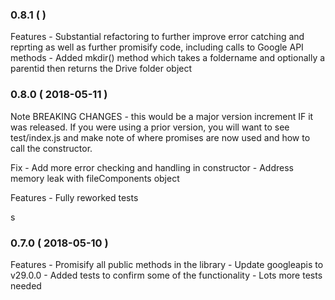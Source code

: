 ### 0.8.1 (  )

Features
	- Substantial refactoring to further improve error catching and reprting as well as further promisify code, including calls to Google API methods
	- Added mkdir() method which takes a foldername and optionally a parentid then returns the Drive folder object


### 0.8.0 ( 2018-05-11 )

Note
	BREAKING CHANGES - this would be a major version increment IF it was
	released. If you were using a prior version, you will want to see test/index.js
	and make note of where promises are now used and how to call the
	constructor.

Fix
	- Add more error checking and handling in constructor
	- Address memory leak with fileComponents object

Features
	- Fully reworked tests

s
### 0.7.0 ( 2018-05-10 )

Features
	- Promisify all public methods in the library
	- Update googleapis to v29.0.0
	- Added tests to confirm some of the functionality - Lots more tests needed
